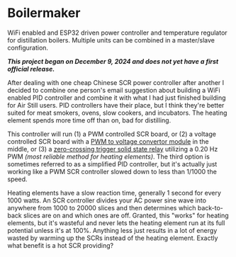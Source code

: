 # Boilermaker

WiFi enabled and ESP32 driven  power controller and temperature regulator for distillation boilers. Multiple units can be combined in a master/slave configuration.

_**This project began on December 9, 2024 and does not yet have a first official release.**_

After dealing with one cheap Chinese SCR power controller after another I decided to combine one person's email suggestion about building a WiFi enabled PID controller and combine it with what I had just finished building for Air Still users. PID controllers have their place, but I think they're better suited for meat smokers, ovens, slow cookers, and incubators. The heating element spends more time off than on, bad for distilling.

This controller will run (1) a PWM controlled SCR board, or (2) a voltage controlled SCR board with a [PWM to voltage convertor module](https://www.amazon.com/dp/B0BG2G5FMX) in the middle, or (3) a [zero-crossing trigger solid state relay](https://www.amazon.com/dp/B08FR13GYR) utilizing a 0.20 Hz PWM _(most reliable method for heating elements)_. The third option is sometimes referred to as a simplified PID controller, but it's actually just working like a PWM SCR controller slowed down to less than 1/1000 the speed.

Heating elements have a slow reaction time, generally 1 second for every 1000 watts. An SCR controller divides your AC power sine wave into anywhere from 1000 to 20000 slices and then determines which back-to-back slices are on and which ones are off. Granted, this "works" for heating elements, but it's wasteful and never lets the heating element run at its full potential unless it's at 100%. Anything less just results in a lot of energy wasted by warming up the SCRs instead of the heating element. Exactly what benefit is a hot SCR providing?
